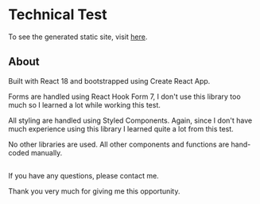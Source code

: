# Technical Test

To see the generated static site, visit [here](https://technical-test-yoga-prasetya.netlify.app/).

## About

Built with React 18 and bootstrapped using Create React App.

Forms are handled using React Hook Form 7, I don't use this library too much so I learned a lot while working this test.

All styling are handled using Styled Components. Again, since I don't have much experience using this library I learned quite a lot from this test.

No other libraries are used. All other components and functions are hand-coded manually.

##

If you have any questions, please contact me.

Thank you very much for giving me this opportunity.
